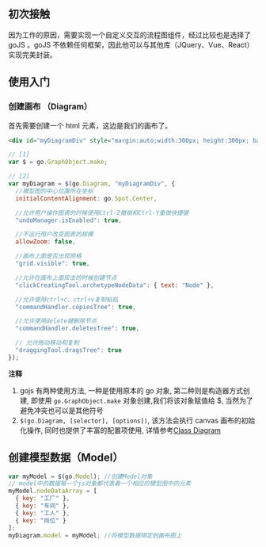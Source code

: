 ## 初次接触

因为工作的原因，需要实现一个自定义交互的流程图组件，经过比较也是选择了 goJS 。goJS 不依赖任何框架，因此他可以与其他库（JQuery、Vue、React）实现完美封装。

## 使用入门

### 创建画布 （Diagram）

首先需要创建一个 html 元素，这边是我们的画布了。

```html
<div id="myDiagramDiv" style="margin:auto;width:300px; height:300px; background-color:#ddd;"></div>
```

```js
// [1]
var $ = go.GraphObject.make;

// [2]
var myDiagram = $(go.Diagram, "myDiagramDiv", {
  //模型图的中心位置所在坐标
  initialContentAlignment: go.Spot.Center,

  //允许用户操作图表的时候使用Ctrl-Z撤销和Ctrl-Y重做快捷键
  "undoManager.isEnabled": true,

  //不运行用户改变图表的规模
  allowZoom: false,

  //画布上面是否出现网格
  "grid.visible": true,

  //允许在画布上面双击的时候创建节点
  "clickCreatingTool.archetypeNodeData": { text: "Node" },

  //允许使用ctrl+c、ctrl+v复制粘贴
  "commandHandler.copiesTree": true,

  //允许使用delete键删除节点
  "commandHandler.deletesTree": true,

  // 允许拖动移动和复制
  "draggingTool.dragsTree": true
});
```

**注释**

1. gojs 有两种使用方法, 一种是使用原本的 go 对象, 第二种则是构造器方式创建, 即使用 `go.GraphObject.make` 对象创建,我们将该对象赋值给 $, 当然为了避免冲突也可以是其他符号
2. `$(go.Diagram, [selector], [options])`, 该方法会执行 canvas 画布的初始化操作, 同时也提供了丰富的配置项使用, 详情参考[Class Diagram](https://gojs.net/latest/api/symbols/Diagram.html)

## 创建模型数据（Model）

```js
var myModel = $(go.Model); //创建Model对象
// model中的数据每一个js对象都代表着一个相应的模型图中的元素
myModel.nodeDataArray = [
  { key: "工厂" },
  { key: "车间" },
  { key: "工人" },
  { key: "岗位" }
];
myDiagram.model = myModel; //将模型数据绑定到画布图上
```
